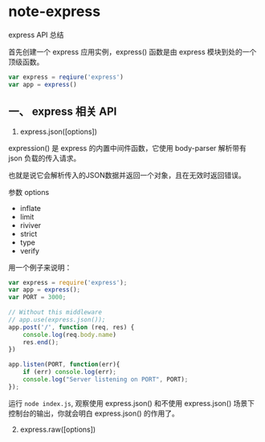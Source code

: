 # note-express
express API 总结

首先创建一个 express 应用实例，express() 函数是由 express 模块到处的一个顶级函数。

```js
var express = reqiure('express')
var app = express()
```

## 一、 express 相关 API

1. express.json([options])

expression() 是 express 的内置中间件函数，它使用 body-parser 解析带有 json 负载的传入请求。

也就是说它会解析传入的JSON数据并返回一个对象，且在无效时返回错误。

参数 options

- inflate
- limit
- riviver
- strict
- type
- verify

用一个例子来说明：

```js
var express = require('express'); 
var app = express(); 
var PORT = 3000; 
  
// Without this middleware 
// app.use(express.json()); 
app.post('/', function (req, res) { 
    console.log(req.body.name) 
    res.end(); 
}) 
  
app.listen(PORT, function(err){ 
    if (err) console.log(err); 
    console.log("Server listening on PORT", PORT); 
});
```

运行 `node index.js`, 观察使用 express.json() 和不使用 express.json() 场景下控制台的输出，你就会明白 express.json() 的作用了。

2. express.raw([options])

